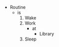 - Routine
    - is
        1. Wake
        2. Work
            - at
                - Library
        3. Sleep
